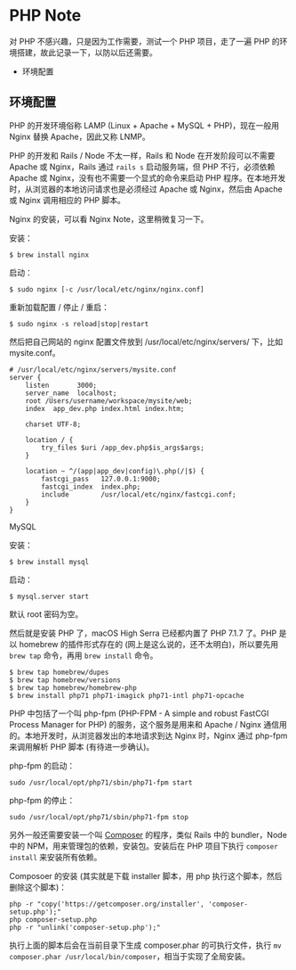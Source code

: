 # PHP Note

对 PHP 不感兴趣，只是因为工作需要，测试一个 PHP 项目，走了一遍 PHP 的环境搭建，故此记录一下，以防以后还需要。

- 环境配置

## 环境配置

PHP 的开发环境俗称 LAMP (Linux + Apache + MySQL + PHP)，现在一般用 Nginx 替换 Apache，因此又称 LNMP。

PHP 的开发和 Rails / Node 不太一样，Rails 和 Node 在开发阶段可以不需要 Apache 或 Nginx，Rails 通过 `rails s` 启动服务端，但 PHP 不行，必须依赖 Apache 或 Nginx，没有也不需要一个显式的命令来启动 PHP 程序。在本地开发时，从浏览器的本地访问请求也是必须经过 Apache 或 Nginx，然后由 Apache 或 Nginx 调用相应的 PHP 脚本。

Nginx 的安装，可以看 Nginx Note，这里稍微复习一下。

安装：

    $ brew install nginx

启动：

    $ sudo nginx [-c /usr/local/etc/nginx/nginx.conf]

重新加载配置 / 停止 / 重启：

    $ sudo nginx -s reload|stop|restart

然后把自己网站的 nginx 配置文件放到 /usr/local/etc/nginx/servers/ 下，比如 mysite.conf。

    # /usr/local/etc/nginx/servers/mysite.conf
    server {
        listen       3000;
        server_name  localhost;
        root /Users/username/workspace/mysite/web;
        index  app_dev.php index.html index.htm;

        charset UTF-8;

        location / {
            try_files $uri /app_dev.php$is_args$args;
        }

        location ~ ^/(app|app_dev|config)\.php(/|$) {
            fastcgi_pass   127.0.0.1:9000;
            fastcgi_index  index.php;
            include        /usr/local/etc/nginx/fastcgi.conf;
        }
    }

MySQL

安装：

    $ brew install mysql

启动：

    $ mysql.server start

默认 root 密码为空。

然后就是安装 PHP 了，macOS High Serra 已经都内置了 PHP 7.1.7 了。PHP 是以 homebrew 的插件形式存在的 (网上是这么说的，还不太明白)，所以要先用 `brew tap` 命令，再用 `brew install` 命令。

    $ brew tap homebrew/dupes
    $ brew tap homebrew/versions
    $ brew tap homebrew/homebrew-php
    $ brew install php71 php71-imagick php71-intl php71-opcache

PHP 中包括了一个叫 php-fpm (PHP-FPM - A simple and robust FastCGI Process Manager for PHP) 的服务，这个服务是用来和 Apache / Nginx 通信用的。本地开发时，从浏览器发出的本地请求到达 Nginx 时，Nginx 通过 php-fpm 来调用解析 PHP 脚本 (有待进一步确认)。

php-fpm 的启动：

    sudo /usr/local/opt/php71/sbin/php71-fpm start

php-fpm 的停止：

    sudo /usr/local/opt/php71/sbin/php71-fpm stop

另外一般还需要安装一个叫 [Composer](https://getcomposer.org/) 的程序，类似 Rails 中的 bundler，Node 中的 NPM，用来管理包的依赖，安装包。安装后在 PHP 项目下执行 `composer install` 来安装所有依赖。

Composoer 的安装 (其实就是下载 installer 脚本，用 php 执行这个脚本，然后删除这个脚本)：

    php -r "copy('https://getcomposer.org/installer', 'composer-setup.php');"
    php composer-setup.php
    php -r "unlink('composer-setup.php');"

执行上面的脚本后会在当前目录下生成 composer.phar 的可执行文件，执行 `mv composer.phar /usr/local/bin/composer`，相当于实现了全局安装。
